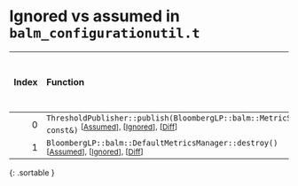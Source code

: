 # Ignored vs assumed in `balm_configurationutil.t`

<script src="../sorttable.js"></script>

|   Index | Function                                                                                                                                               |   Difference in number of lines |   Function size difference in bytes |   Number of lines in assumed build | Number of bytes in assumed build   |   Number of lines in ignored build | Number of bytes in ignored build   |
|--------:|:-------------------------------------------------------------------------------------------------------------------------------------------------------|--------------------------------:|------------------------------------:|-----------------------------------:|:-----------------------------------|-----------------------------------:|:-----------------------------------|
|       0 | `ThresholdPublisher::publish(BloombergLP::balm::MetricSample const&)` <sup>\[[Assumed](0.assume.s)\], \[[Ignored](0.none.s)\], \[[Diff](0.diff.html)\] |                              -1 |                                   0 |                                416 | 4,211,696                          |                                416 | 4,211,696                          |
|       1 | `BloombergLP::balm::DefaultMetricsManager::destroy()` <sup>\[[Assumed](1.assume.s)\], \[[Ignored](1.none.s)\], \[[Diff](1.diff.html)\]                 |                              -7 |                                 -16 |                                 80 | 4,250,592                          |                                 96 | 4,250,992                          |
{: .sortable }

